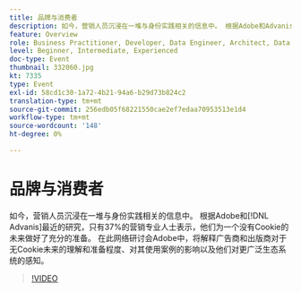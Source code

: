 ```yaml
---
title: 品牌与消费者
description: 如今，营销人员沉浸在一堆与身份实践相关的信息中。 根据Adobe和Advanis最近的研究，只有37%的营销专业人士表示，他们为一个没有Cookie的未来做好了充分的准备。 在此网络研讨会Adobe中，将解释广告商和出版商对于无Cookie未来的理解和准备程度、对其使用案例的影响以及他们对更广泛生态系统的感知。
feature: Overview
role: Business Practitioner, Developer, Data Engineer, Architect, Data Architect, Administrator, Leader
level: Beginner, Intermediate, Experienced
doc-type: Event
thumbnail: 332060.jpg
kt: 7335
type: Event
exl-id: 58cd1c30-1a72-4b21-94a6-b29d73b824c2
translation-type: tm+mt
source-git-commit: 256edb05f68221550cae2ef7edaa70953513e1d4
workflow-type: tm+mt
source-wordcount: '148'
ht-degree: 0%

---
```


# 品牌与消费者

如今，营销人员沉浸在一堆与身份实践相关的信息中。 根据Adobe和[!DNL Advanis]最近的研究，只有37%的营销专业人士表示，他们为一个没有Cookie的未来做好了充分的准备。 在此网络研讨会Adobe中，将解释广告商和出版商对于无Cookie未来的理解和准备程度、对其使用案例的影响以及他们对更广泛生态系统的感知。

>[!VIDEO](https://video.tv.adobe.com/v/332060/?quality=12&learn=on)
